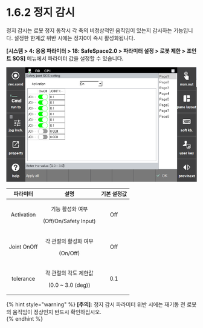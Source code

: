 ﻿# 1.6.2 정지 감시

정지 감시는 로봇 정지 동작시 각 축의 비정상적인 움직임이 있는지 감시하는 기능입니다. 설정한 한계값 위반 시에는 정지0이 즉시 활성화됩니다.

**\[시스템 > 4: 응용 파라미터 > 18: SafeSpace2.0 > 파라미터 설정 > 로봇 제한 > 조인트 SOS]** 메뉴에서 파라미터 값을 설정할 수 있습니다.

![정지 감시 파라미터 설정 화면](<../../../_assets/joint_sos_param.png>)

|  **파라미터** |                       **설명**                       |  **기본 설정값**  |
| :-------: | :------------------------------------------------: | :----------: |
| Activation | <p>기능 활성화 여부</p><p>(Off/On/Safety Input)</p> |   Off  |
| Joint OnOff |   <p>각 관절의 활성화 여부</p><p>(On/Off)</p>  |  Off |
| tolerance |   <p>각 관절의 각도 제한값</p><p>(0.0 ~ 3.0 (deg))</p>  |  0.1 |

{% hint style="warning" %}
**\[주의]**: 정지 감시 파라미터 위반 시에는 재기동 전 로봇의 움직임이 정상인지 반드시 확인하십시오.  
{% endhint %}